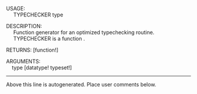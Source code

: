 USAGE:  
&nbsp;&nbsp;&nbsp;&nbsp;&nbsp;TYPECHECKER&nbsp;type&nbsp;  
  
DESCRIPTION:  
&nbsp;&nbsp;&nbsp;&nbsp;&nbsp;Function&nbsp;generator&nbsp;for&nbsp;an&nbsp;optimized&nbsp;typechecking&nbsp;routine.  
&nbsp;&nbsp;&nbsp;&nbsp;&nbsp;TYPECHECKER&nbsp;is&nbsp;a&nbsp;function&nbsp;.  
  
RETURNS:&nbsp;[function!]  
  
ARGUMENTS:  
&nbsp;&nbsp;&nbsp;&nbsp;type&nbsp;[datatype!&nbsp;typeset!]  
___
Above this line is autogenerated. Place user comments below.